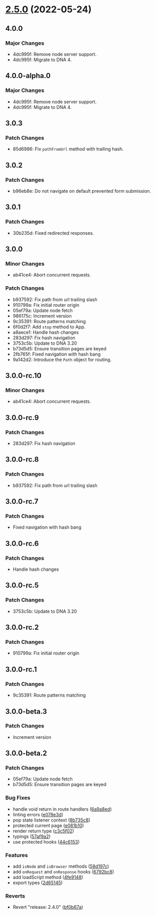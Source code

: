 # [2.5.0](https://github.com/chialab/synapse/compare/v2.4.0...v2.5.0) (2022-05-24)

## 4.0.0

### Major Changes

- 4dc995f: Remove node server support.
- 4dc995f: Migrate to DNA 4.

## 4.0.0-alpha.0

### Major Changes

- 4dc995f: Remove node server support.
- 4dc995f: Migrate to DNA 4.

## 3.0.3

### Patch Changes

- 85d6986: Fix `pathFromUrl` method with trailing hash.

## 3.0.2

### Patch Changes

- b96eb8e: Do not navigate on default prevented form submission.

## 3.0.1

### Patch Changes

- 30b235d: Fixed redirected responses.

## 3.0.0

### Minor Changes

- ab41ce4: Abort concurrent requests.

### Patch Changes

- b937592: Fix path from url trailing slash
- 910799a: Fix initial router origin
- 05ef79a: Update node fetch
- 986175c: Increment version
- 9c35391: Route patterns matching
- 6f0d2f7: Add `stop` method to App.
- a8aece1: Handle hash changes
- 283d297: Fix hash navigation
- 3753c5b: Update to DNA 3.20
- b73d5d5: Ensure transition pages are keyed
- 2fb765f: Fixed navigation with hash bang
- 9a142d2: Introduce the `Path` object for routing.

## 3.0.0-rc.10

### Minor Changes

- ab41ce4: Abort concurrent requests.

## 3.0.0-rc.9

### Patch Changes

- 283d297: Fix hash navigation

## 3.0.0-rc.8

### Patch Changes

- b937592: Fix path from url trailing slash

## 3.0.0-rc.7

### Patch Changes

- Fixed navigation with hash bang

## 3.0.0-rc.6

### Patch Changes

- Handle hash changes

## 3.0.0-rc.5

### Patch Changes

- 3753c5b: Update to DNA 3.20

## 3.0.0-rc.2

### Patch Changes

- 910799a: Fix initial router origin

## 3.0.0-rc.1

### Patch Changes

- 9c35391: Route patterns matching

## 3.0.0-beta.3

### Patch Changes

- Increment version

## 3.0.0-beta.2

### Patch Changes

- 05ef79a: Update node fetch
- b73d5d5: Ensure transition pages are keyed

### Bug Fixes

- handle void return in route handlers ([6a9a8ed](https://github.com/chialab/synapse/commit/6a9a8eddb57ec5ae0b970871e9e20dd5c041a29a))
- linting errors ([e078e3d](https://github.com/chialab/synapse/commit/e078e3dd9199ea134ca06561d188d1d034ce472a))
- pop state listener context ([8b735c8](https://github.com/chialab/synapse/commit/8b735c811b5ecc0d87e8b89705699f9ff2775c71))
- protected current page ([e081b10](https://github.com/chialab/synapse/commit/e081b1080de44e38b7678fe8415a49003e2e7e38))
- render return type ([c3c5f02](https://github.com/chialab/synapse/commit/c3c5f02e210ee82531221f8a977773dbb75c9bd9))
- typings ([57af9a2](https://github.com/chialab/synapse/commit/57af9a245753c677358bbb4d20736844f1d7e763))
- use protected hooks ([44c6153](https://github.com/chialab/synapse/commit/44c61537a5ba055cb9c834001f84637810ba5839))

### Features

- add `isNode` and `isBrowser` methods ([58d197c](https://github.com/chialab/synapse/commit/58d197c8484555e37ab4717afa6965dc355498b5))
- add `onRequest` and `onResponse` hooks ([6792bc8](https://github.com/chialab/synapse/commit/6792bc89f30fd0c333bee94a6c26f348b74647d0))
- add loadScript method ([4fe9148](https://github.com/chialab/synapse/commit/4fe91482a4de41591459b13d421eb816627abe66))
- export types ([2d65145](https://github.com/chialab/synapse/commit/2d65145514ff7539b445c5de1a739a67e423a303))

### Reverts

- Revert "release: 2.4.0" ([bf0b67a](https://github.com/chialab/synapse/commit/bf0b67a1e7940afcfef6f31237c71ebeeb0574ee))
